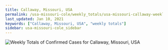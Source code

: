 ```yaml
---
title: Callaway, Missouri, USA
permalink: /usa-missouri-cole/weekly_totals/usa-missouri-callaway-weekly_totals.html
last_updated: Jan 10, 2021
keywords: ["Callaway, Missouri, USA", "weekly totals"]
sidebar: usa-missouri-cole_sidebar
---
```


![Weekly Totals of Confirmed Cases for Callaway, Missouri, USA](/covid_tracker/images/graphs/usa-missouri-callaway-weekly_totals_graph.png)
